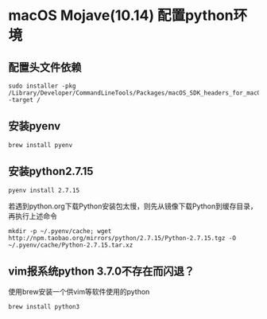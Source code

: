 # macOS Mojave(10.14) 配置python环境

## 配置头文件依赖
```
sudo installer -pkg /Library/Developer/CommandLineTools/Packages/macOS_SDK_headers_for_macOS_10.14.pkg -target /
```

## 安装pyenv
```
brew install pyenv
```

## 安装python2.7.15
```
pyenv install 2.7.15
```
若遇到python.org下载Python安装包太慢，则先从镜像下载Python到缓存目录，再执行上述命令
```
mkdir -p ~/.pyenv/cache; wget http://npm.taobao.org/mirrors/python/2.7.15/Python-2.7.15.tgz -O ~/.pyenv/cache/Python-2.7.15.tar.xz
```

## vim报系统python 3.7.0不存在而闪退？
使用brew安装一个供vim等软件使用的python
```
brew install python3
```

